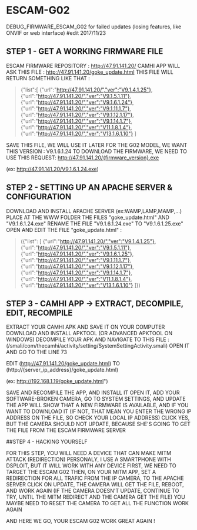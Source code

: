 # ESCAM-G02
DEBUG_FIRMWARE_ESCAM_G02 for failed updates (losing features, like ONVIF or web interface) #edit 2017/11/23

## STEP 1 - GET A WORKING FIRMWARE FILE

ESCAM FIRMWARE REPOSITORY : http://47.91.141.20/
CAMHI APP WILL ASK THIS FILE : http://47.91.141.20/goke_update.html
THIS FILE WILL RETURN SOMETHING LIKE THAT : 

>{"list":[
>{"url":"http://47.91.141.20/","ver":"V9.1.4.1.25"},
>{"url":"http://47.91.141.20/","ver":"V9.1.5.1.11"},
>{"url":"http://47.91.141.20/","ver":"V9.1.6.1.24"},
>{"url":"http://47.91.141.20/","ver":"V9.1.11.1.7"},
>{"url":"http://47.91.141.20/","ver":"V9.1.12.1.17"},
>{"url":"http://47.91.141.20/","ver":"V9.1.14.1.7"},
>{"url":"http://47.91.141.20/","ver":"V11.1.8.1.4"},
>{"url":"http://47.91.141.20/","ver":"V13.1.6.1.10"}
>]


SAVE THIS FILE, WE WILL USE IT LATER
FOR THE G02 MODEL, WE WANT THIS VERSION : V9.1.6.1.24
TO DOWNLOAD THE FIRMWARE, WE NEED TO USE THIS REQUEST: http://47.91.141.20/{firmware_version}.exe

(ex: http://47.91.141.20/V9.1.6.1.24.exe)
                                           
## STEP 2 - SETTING UP AN APACHE SERVER & CONFIGURATION
 
DOWNLOAD AND INSTALL APACHE SERVER (ex:WAMP,LAMP,MAMP,...)
PLACE AT THE WWW FOLDER THE FILES "goke_update.html" AND "V9.1.6.1.24.exe"
RENAME THE FILE "V9.1.6.1.24.exe" TO "V9.1.6.1.25.exe"
OPEN AND EDIT THE FILE "goke_update.html" :
 
>({"list": [
>{"url":"http://47.91.141.20/","ver":"V9.1.4.1.25"},
>{"url":"http://47.91.141.20/","ver":"V9.1.5.1.11"},
>{"url":"http://47.91.141.20/","ver":"V9.1.6.1.25"},
>{"url":"http://47.91.141.20/","ver":"V9.1.11.1.7"},
>{"url":"http://47.91.141.20/","ver":"V9.1.12.1.17"},
>{"url":"http://47.91.141.20/","ver":"V9.1.14.1.7"},
>{"url":"http://47.91.141.20/","ver":"V11.1.8.1.4"},
>{"url":"http://47.91.141.20/","ver":"V13.1.6.1.10"}
>]})

## STEP 3 - CAMHI APP -> EXTRACT, DECOMPILE, EDIT, RECOMPILE 

EXTRACT YOUR CAMHI APK AND SAVE IT ON YOUR COMPUTER
DOWNLOAD AND INSTALL APKTOOL (OR ADVANCED APKTOOL ON WINDOWS)
DECOMPILE YOUR APK AND NAVIGATE TO THIS FILE : 
(/smali/com/thecamhi/activity/setting/SystemSettingActivity.smali)
OPEN IT AND GO TO THE LINE 73

EDIT (http://47.91.141.20/goke_update.html) TO (http://{server_ip_address}/goke_update.html)

(ex: http://192.168.1.19/goke_update.html")
                                                
SAVE AND RECOMPILE THE APP, AND INSTALL IT
OPEN IT, ADD YOUR SOFTWARE-BROKEN CAMERA, GO TO SYSTEM SETTINGS, AND UPDATE
THE APP WILL SHOW THAT A NEW FIRMWARE IS AVAILABLE, AND IF YOU WANT TO DOWNLOAD IT
(IF NOT, THAT MEAN YOU ENTER THE WRONG IP ADDRESS ON THE FILE, SO CHECK YOUR LOCAL IP ADDRESS)
CLICK YES, BUT THE CAMERA SHOULD NOT UPDATE, BECAUSE SHE'S GOING TO GET THE FILE FROM THE ESCAM FIRMWARE SERVER

##STEP 4 - HACKING YOURSELF

FOR THIS STEP, YOU WILL NEED A DEVICE THAT CAN MAKE MITM ATTACK (REDIRECTION)
PERSONALY, I USE A SMARTPHONE WITH DSPLOIT, BUT IT WILL WORK WITH ANY DEVICE
FIRST, WE NEED TO TARGET THE ESCAM G02
THEN, ON YOUR MITM APP, SET A REDIRECTION FOR ALL TRAFIC FROM THE IP CAMERA, TO THE APACHE SERVER
CLICK ON UPDATE, THE CAMERA WILL GET THE FILE, REBOOT, AND WORK AGAIN
(IF THE CAMERA DOESN'T UPDATE, CONTINUE TO TRY, UNTIL THE MITM REDIRECT AND THE CAMERA GET THE FILE)
YOU MAYBE NEED TO RESET THE CAMERA TO GET ALL THE FUNCTION WORK AGAIN

AND HERE WE GO, YOUR ESCAM G02 WORK GREAT AGAIN !
